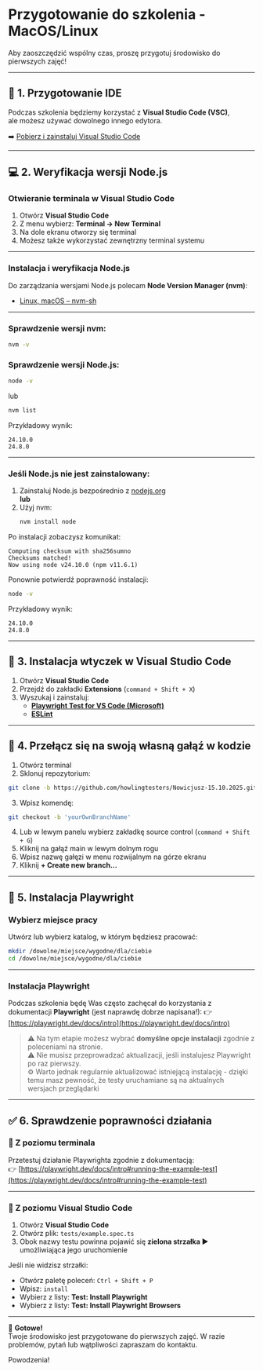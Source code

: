 # Przygotowanie do szkolenia - MacOS/Linux

Aby zaoszczędzić wspólny czas, proszę przygotuj środowisko do pierwszych zajęć!  

---

## 🧰 1. Przygotowanie IDE

Podczas szkolenia będziemy korzystać z **Visual Studio Code (VSC)**,  
ale możesz używać dowolnego innego edytora.

➡️ [Pobierz i zainstaluj Visual Studio Code](https://code.visualstudio.com/)

---

## 💻 2. Weryfikacja wersji Node.js

### Otwieranie terminala w Visual Studio Code

1. Otwórz **Visual Studio Code**  
2. Z menu wybierz: **Terminal → New Terminal**  
3. Na dole ekranu otworzy się terminal  
4. Możesz także wykorzystać zewnętrzny terminal systemu

---

### Instalacja i weryfikacja Node.js

Do zarządzania wersjami Node.js polecam **Node Version Manager (nvm)**:

- [Linux, macOS – nvm-sh](https://github.com/nvm-sh/nvm)

---

### Sprawdzenie wersji nvm:
```sh
nvm -v
```

### Sprawdzenie wersji Node.js:
```sh
node -v
```
lub
```sh
nvm list
```

Przykładowy wynik:
```
24.10.0
24.8.0
```

---

### Jeśli Node.js nie jest zainstalowany:

1. Zainstaluj Node.js bezpośrednio z [nodejs.org](https://nodejs.org/en)  
   **lub**
2. Użyj nvm:
   ```sh
   nvm install node
   ```

Po instalacji zobaczysz komunikat:
```
Computing checksum with sha256sumno
Checksums matched!
Now using node v24.10.0 (npm v11.6.1)
```

Ponownie potwierdź poprawność instalacji:
```sh
node -v
```

Przykładowy wynik:
```
24.10.0
24.8.0
```

---

## 🔌 3. Instalacja wtyczek w Visual Studio Code

1. Otwórz **Visual Studio Code**  
2. Przejdź do zakładki **Extensions** (`command + Shift + X`)  
3. Wyszukaj i zainstaluj:
   - [**Playwright Test for VS Code (Microsoft)**](https://marketplace.visualstudio.com/items?itemName=ms-playwright.playwright)
   - [**ESLint**](https://marketplace.visualstudio.com/items?itemName=dbaeumer.vscode-eslint)

---

## 🌿 4. Przełącz się na swoją własną gałąź w kodzie

1. Otwórz terminal   
2. Sklonuj repozytorium:
```sh
git clone -b https://github.com/howlingtesters/Nowicjusz-15.10.2025.git
```
3. Wpisz komendę:
```sh
git checkout -b 'yourOwnBranchName'
```
4. Lub w lewym panelu wybierz zakładkę source control (`command + Shift + G`)
5. Kliknij na gałąź main w lewym dolnym rogu
6. Wpisz nazwę gałęzi w menu rozwijalnym na górze ekranu
7. Kliknij **+ Create new branch...**

---

## 🧪 5. Instalacja Playwright

### Wybierz miejsce pracy

Utwórz lub wybierz katalog, w którym będziesz pracować:

```sh
mkdir /dowolne/miejsce/wygodne/dla/ciebie
cd /dowolne/miejsce/wygodne/dla/ciebie
```

---

### Instalacja Playwright

Podczas szkolenia będę Was często zachęcał do korzystania z dokumentacji **Playwright** (jest naprawdę dobrze napisana!):
👉 [https://playwright.dev/docs/intro](https://playwright.dev/docs/intro)

> ⚠️ Na tym etapie możesz wybrać **domyślne opcje instalacji** zgodnie z poleceniami na stronie.  
> ⚠️ Nie musisz przeprowadzać aktualizacji, jeśli instalujesz Playwright po raz pierwszy.  
> ⚙️ Warto jednak regularnie aktualizować istniejącą instalację - dzięki temu masz pewność, że testy uruchamiane są na aktualnych wersjach przeglądarki

---

## ✅ 6. Sprawdzenie poprawności działania

### 🔹 Z poziomu terminala

Przetestuj działanie Playwrighta zgodnie z dokumentacją:  
👉 [https://playwright.dev/docs/intro#running-the-example-test](https://playwright.dev/docs/intro#running-the-example-test)

---

### 🔹 Z poziomu Visual Studio Code

1. Otwórz **Visual Studio Code**  
2. Otwórz plik: `tests/example.spec.ts`  
3. Obok nazwy testu powinna pojawić się **zielona strzałka ▶️** umożliwiająca jego uruchomienie  

Jeśli nie widzisz strzałki:
- Otwórz paletę poleceń: `Ctrl + Shift + P`
- Wpisz: `install`
- Wybierz z listy: **Test: Install Playwright**
- Wybierz z listy: **Test: Install Playwright Browsers**

---

🎉 **Gotowe!**  
Twoje środowisko jest przygotowane do pierwszych zajęć.
W razie problemów, pytań lub wątpliwości zapraszam do kontaktu.

Powodzenia!